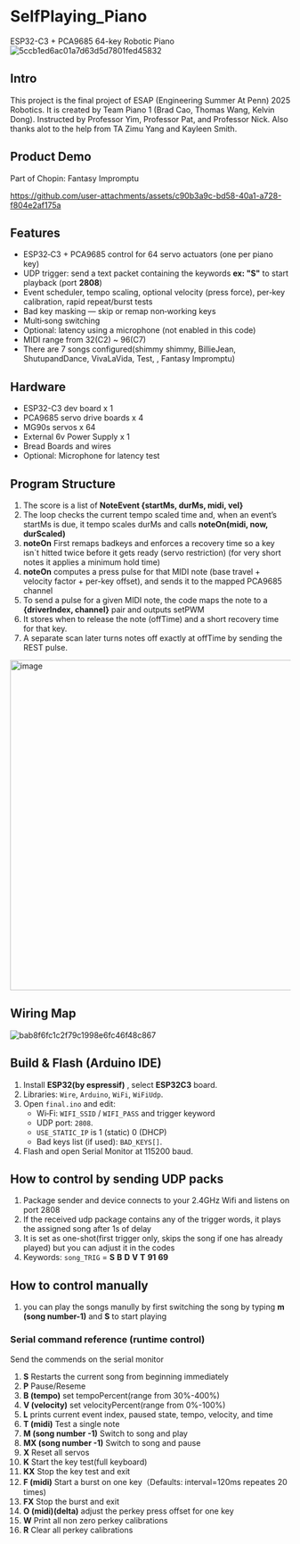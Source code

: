 # SelfPlaying_Piano
ESP32-C3 + PCA9685 64-key Robotic Piano
![5ccb1ed6ac01a7d63d5d7801fed45832](https://github.com/user-attachments/assets/ae4c540f-a16c-498a-9d48-5f8408f17500)

## Intro
  This project is the final project of ESAP (Engineering Summer At Penn) 2025 Robotics. It is created by Team Piano 1 (Brad Cao, Thomas Wang, Kelvin Dong). Instructed by Professor Yim, Professor Pat, and Professor Nick. Also thanks alot to the help from TA Zimu Yang and Kayleen Smith.
## Product Demo
Part of Chopin: Fantasy Impromptu


https://github.com/user-attachments/assets/c90b3a9c-bd58-40a1-a728-f804e2af175a


## Features
  - ESP32‑C3 + PCA9685 control for 64 servo actuators (one per piano key)
  - UDP trigger: send a text packet containing the keywords **ex: "S"** to start playback (port **2808**)
  - Event scheduler, tempo scaling, optional velocity (press force), per‑key calibration, rapid repeat/burst tests
  - Bad key masking — skip or remap non‑working keys
  - Multi‑song switching 
  - Optional: latency    using a microphone (not enabled in this code)
  - MIDI range from 32(C2) ~ 96(C7)
  - There are 7 songs configured(shimmy shimmy, BillieJean, ShutupandDance, VivaLaVida, Test, , Fantasy Impromptu)
## Hardware
  - ESP32-C3 dev board x 1
  - PCA9685 servo drive boards x 4
  - MG90s servos x 64
  - External 6v Power Supply x 1
  - Bread Boards and wires
  - Optional: Microphone for latency test

## Program Structure
1. The score is a list of **NoteEvent {startMs, durMs, midi, vel}**
2. The loop checks the current tempo scaled time and, when an event’s startMs is due, it tempo scales durMs and calls **noteOn(midi, now, durScaled)**
4. **noteOn** First remaps badkeys and enforces a recovery time so a key isn`t hitted twice before it gets ready (servo restriction) (for very short notes it applies a minimum hold time)
5. **noteOn** computes a press pulse for that MIDI note (base travel + velocity factor + per-key offset), and sends it to the mapped PCA9685 channel
6. To send a pulse for a given MIDI note, the code maps the note to a **{driverIndex, channel}** pair and outputs setPWM
7. It stores when to release the note (offTime) and a short recovery time for that key.
8. A separate scan later turns notes off exactly at offTime by sending the REST pulse.
  <img width="1316" height="592" alt="image" src="https://github.com/user-attachments/assets/b9694dce-fabc-41f1-9ac8-43dd8d4a1fed" />

## Wiring Map
  ![bab8f6fc1c2f79c1998e6fc46f48c867](https://github.com/user-attachments/assets/8c86c507-1946-4ab2-bfe1-423d8213469c)

## Build & Flash (Arduino IDE)
1. Install **ESP32(by espressif)** , select **ESP32C3** board.  
2. Libraries: `Wire`, `Arduino`, `WiFi`, `WiFiUdp`.  
3. Open `final.ino` and edit:
   - Wi‑Fi: `WIFI_SSID` / `WIFI_PASS` and trigger keyword
   - UDP port: `2808`.
   - `USE_STATIC_IP` is 1 (static) 0 (DHCP)
   - Bad keys list (if used): `BAD_KEYS[]`.
4. Flash and open Serial Monitor at 115200 baud.

## How to control by sending UDP packs
1. Package sender and device connects to your 2.4GHz Wifi and listens on port 2808
2. If the received udp package contains any of the trigger words, it plays the assigned song after 1s of delay
3. It is set as one-shot(first trigger only, skips the song if one has already played) but you can adjust it in the codes
4. Keywords: `song_TRIG` = **S** **B** **D** **V** **T** **91** **69**

## How to control manually
1. you can play the songs manully by first switching the song by typing  **m (song number-1)** and **S** to start playing
  ### Serial command reference (runtime control)
  Send the commends on the serial monitor
  1. **S** Restarts the current song from beginning immediately
  2. **P** Pause/Reseme
  3. **B (tempo)** set tempoPercent(range from 30%-400%)
  4. **V (velocity)** set velocityPercent(range from 0%-100%)
  5. **L** prints current event index, paused state, tempo, velocity, and time
  6. **T (midi)** Test a single note
  7. **M (song number -1)** Switch to song and play
  8. **MX (song number -1)** Switch to song and pause
  9. **X** Reset all servos
  10. **K** Start the key test(full keyboard)
  11. **KX** Stop the key test and exit
  12. **F (midi)** Start a burst on one key（Defaults: interval=120ms repeates 20 times)
  13. **FX** Stop the burst and exit
  14. **O (midi)(delta)** adjust the perkey press offset for one key
  15. **W** Print all non zero perkey calibrations
  16. **R** Clear all perkey calibrations







